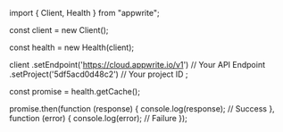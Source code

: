 import { Client, Health } from "appwrite";

const client = new Client();

const health = new Health(client);

client
    .setEndpoint('https://cloud.appwrite.io/v1') // Your API Endpoint
    .setProject('5df5acd0d48c2') // Your project ID
;

const promise = health.getCache();

promise.then(function (response) {
    console.log(response); // Success
}, function (error) {
    console.log(error); // Failure
});